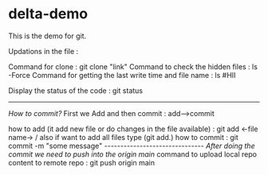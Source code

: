 # delta-demo
This is the demo for git.

Updations in the file :

Command for clone : git clone "link"
Command to check the hidden files : ls -Force
Command for getting the last write time and file name : ls
#HII

Display the status of the code : git status


----------------------------
*How to commit?*
First we Add and then commit : add-->commit

how to add (it add new file or do changes in the file available) : git add <-file name-> / also if want to add all files type (git add.)
how to commit : git commit -m "some message"
*-------------------------------*
*After doing the commit we need to push into the origin main*
command to upload local repo content to remote repo : git push origin main
